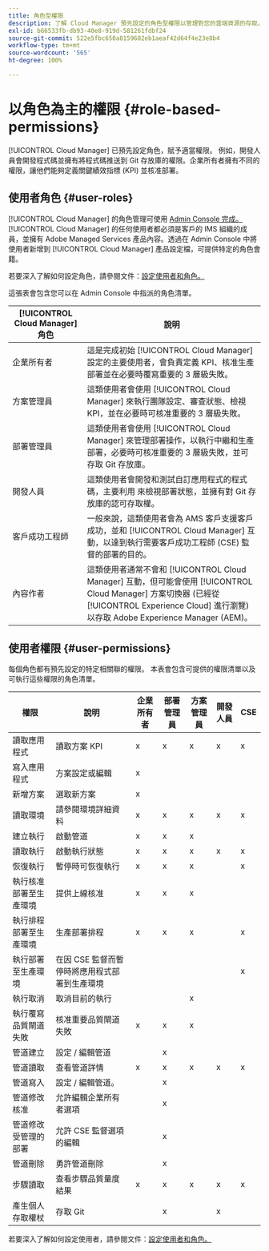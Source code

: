 ```yaml
---
title: 角色型權限
description: 了解 Cloud Manager 預先設定的角色型權限以管理對您的雲端資源的存取。
exl-id: b66533fb-db93-40e8-919d-581261fdbf24
source-git-commit: 522e5fbc650a8159602eb1aeaf42d64f4e23e8b4
workflow-type: tm+mt
source-wordcount: '565'
ht-degree: 100%

---
```



# 以角色為主的權限 {#role-based-permissions}

[!UICONTROL Cloud Manager] 已預先設定角色，賦予適當權限。 例如，開發人員會開發程式碼並擁有將程式碼推送到 Git 存放庫的權限。企業所有者擁有不同的權限，讓他們能夠定義關鍵績效指標 (KPI) 並核准部署。

## 使用者角色 {#user-roles}

[!UICONTROL Cloud Manager] 的角色管理可使用 [Admin Console 完成。](https://helpx.adobe.com/tw/enterprise/using/admin-console.html)[!UICONTROL Cloud Manager] 的任何使用者都必須是客戶的 IMS 組織的成員，並擁有 Adobe Managed Services 產品內容。透過在 Admin Console 中將使用者新增到 [!UICONTROL Cloud Manager] 產品設定檔，可提供特定的角色會籍。

若要深入了解如何設定角色，請參閱文件：[設定使用者和角色。](/help/requirements/users-and-roles.md)

這張表會包含您可以在 Admin Console 中指派的角色清單。

| [!UICONTROL Cloud Manager] 角色 | 說明 |
|---|---|
| 企業所有者 | 這是完成初始 [!UICONTROL Cloud Manager] 設定的主要使用者，會負責定義 KPI、核准生產部署並在必要時覆寫重要的 3 層級失敗。 |
| 方案管理員 | 這類使用者會使用 [!UICONTROL Cloud Manager] 來執行團隊設定、審查狀態、檢視 KPI，並在必要時可核准重要的 3 層級失敗。 |
| 部署管理員 | 這類使用者會使用 [!UICONTROL Cloud Manager] 來管理部署操作，以執行中繼和生產部署，必要時可核准重要的 3 層級失敗，並可存取 Git 存放庫。 |
| 開發人員 | 這類使用者會開發和測試自訂應用程式的程式碼，主要利用  來檢視部署狀態，並擁有對 Git 存放庫的認可存取權。 |
| 客戶成功工程師 | 一般來說，這類使用者會為 AMS 客戶支援客戶成功，並和 [!UICONTROL Cloud Manager] 互動，以達到執行需要客戶成功工程師 (CSE) 監督的部署的目的。 |
| 內容作者 | 這類使用者通常不會和 [!UICONTROL Cloud Manager] 互動，但可能會使用 [!UICONTROL Cloud Manager] 方案切換器 (已經從 [!UICONTROL Experience Cloud] 進行瀏覽) 以存取 Adobe Experience Manager (AEM)。 |

## 使用者權限 {#user-permissions}

每個角色都有預先設定的特定相關聯的權限。 本表會包含可提供的權限清單以及可執行這些權限的角色清單。


| 權限 | 說明 | 企業所有者 | 部署管理員 | 方案管理員 | 開發人員 | CSE |
|--- |--- |--- |--- |--- |--- |--- |
| 讀取應用程式 | 讀取方案 KPI | x | x | x | x | x |
| 寫入應用程式 | 方案設定或編輯 | x |  |  |  |  |
| 新增方案 | 選取新方案 | x |  |  |  |  |
| 讀取環境 | 請參閱環境詳細資料 | x | x | x | x | x |
| 建立執行 | 啟動管道 | x | x | x |  |  |
| 讀取執行 | 啟動執行狀態 | x | x | x | x | x |
| 恢復執行 | 暫停時可恢復執行 | x | x | x |  | x |
| 執行核准部署至生產環境 | 提供上線核准 | x | x | x |  |  |
| 執行排程部署至生產環境 | 生產部署排程 | x | x | x |  | x |
| 執行部署至生產環境 | 在因 CSE 監督而暫停時將應用程式部署到生產環境 |  |  |  |  | x |
| 執行取消 | 取消目前的執行 |  |  | x |  |  |
| 執行覆寫品質閘道失敗 | 核准重要品質閘道失敗 | x | x | x |  |  |
| 管道建立 | 設定 / 編輯管道 |  | x |  |  |  |
| 管道讀取 | 查看管道詳情 | x | x | x | x | x |
| 管道寫入 | 設定 / 編輯管道。 |  | x |  |  |  |
| 管道修改核准 | 允許編輯企業所有者選項 |  | x |  |  |  |
| 管道修改受管理的部署 | 允許 CSE 監督選項的編輯 |  | x |  |  |  |
| 管道刪除 | 勇許管道刪除 |  | x |  |  |  |
| 步驟讀取 | 查看步驟品質量度結果 | x | x | x | x | x |
| 產生個人存取權杖 | 存取 Git |  | x |  | x |  |

若要深入了解如何設定使用者，請參閱文件：[設定使用者和角色。](/help/requirements/users-and-roles.md)
